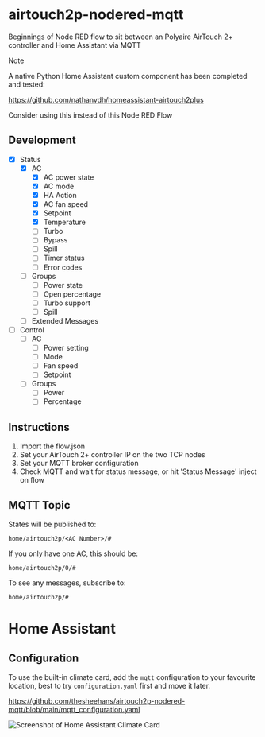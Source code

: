 # airtouch2p-nodered-mqtt

Beginnings of Node RED flow to sit between an Polyaire AirTouch 2+ controller and Home Assistant via MQTT

> [!NOTE]  
> A native Python Home Assistant custom component has been completed and tested:
>
> https://github.com/nathanvdh/homeassistant-airtouch2plus
> 
> Consider using this instead of this Node RED Flow

## Development

- [x] Status
  - [x] AC
    - [x] AC power state
    - [x] AC mode
    - [x] HA Action
    - [x] AC fan speed
    - [x] Setpoint
    - [x] Temperature
    - [ ] Turbo
    - [ ] Bypass
    - [ ] Spill
    - [ ] Timer status
    - [ ] Error codes
  - [ ] Groups
    - [ ] Power state
    - [ ] Open percentage
    - [ ] Turbo support
    - [ ] Spill
  - [ ] Extended Messages
- [ ] Control
  - [ ] AC
    - [ ] Power setting
    - [ ] Mode
    - [ ] Fan speed
    - [ ] Setpoint
  - [ ] Groups
    - [ ] Power
    - [ ] Percentage

## Instructions

1. Import the flow.json
1. Set your AirTouch 2+ controller IP on the two TCP nodes
1. Set your MQTT broker configuration
1. Check MQTT and wait for status message, or hit 'Status Message' inject on flow

## MQTT Topic

States will be published to:

```home/airtouch2p/<AC Number>/#```

If you only have one AC, this should be:

```home/airtouch2p/0/#```

To see any messages, subscribe to:

```home/airtouch2p/#```

# Home Assistant

## Configuration

To use the built-in climate card, add the `mqtt` configuration to your favourite location, best to try `configuration.yaml` first and move it later.

https://github.com/thesheehans/airtouch2p-nodered-mqtt/blob/main/mqtt_configuration.yaml

![Screenshot of Home Assistant Climate Card](https://github.com/thesheehans/airtouch2p-nodered-mqtt/blob/1c24ee8470e3843778ca4f312a456b5ba343498b/climate.png)
